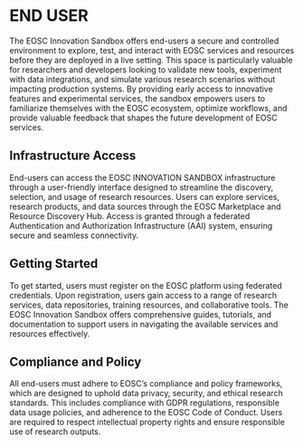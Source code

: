 # END USER
The EOSC Innovation Sandbox offers end-users a secure and controlled environment to explore, test, and interact with EOSC services and resources before they are deployed in a live setting. This space is particularly valuable for researchers and developers looking to validate new tools, experiment with data integrations, and simulate various research scenarios without impacting production systems. By providing early access to innovative features and experimental services, the sandbox empowers users to familiarize themselves with the EOSC ecosystem, optimize workflows, and provide valuable feedback that shapes the future development of EOSC services.

## Infrastructure Access
End-users can access the EOSC INNOVATION SANDBOX infrastructure through a user-friendly interface designed to streamline the discovery, selection, and usage of research resources. Users can explore services, research products, and data sources through the EOSC Marketplace and Resource Discovery Hub. Access is granted through a federated Authentication and Authorization Infrastructure (AAI) system, ensuring secure and seamless connectivity.

## Getting Started
To get started, users must register on the EOSC platform using federated credentials. Upon registration, users gain access to a range of research services, data repositories, training resources, and collaborative tools. The EOSC Innovation Sandbox offers comprehensive guides, tutorials, and documentation to support users in navigating the available services and resources effectively.

## Compliance and Policy
All end-users must adhere to EOSC’s compliance and policy frameworks, which are designed to uphold data privacy, security, and ethical research standards. This includes compliance with GDPR regulations, responsible data usage policies, and adherence to the EOSC Code of Conduct. Users are required to respect intellectual property rights and ensure responsible use of research outputs.



